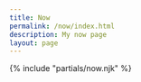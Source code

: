```yaml
---
title: Now
permalink: /now/index.html
description: My now page
layout: page
---
```


{% include "partials/now.njk" %}